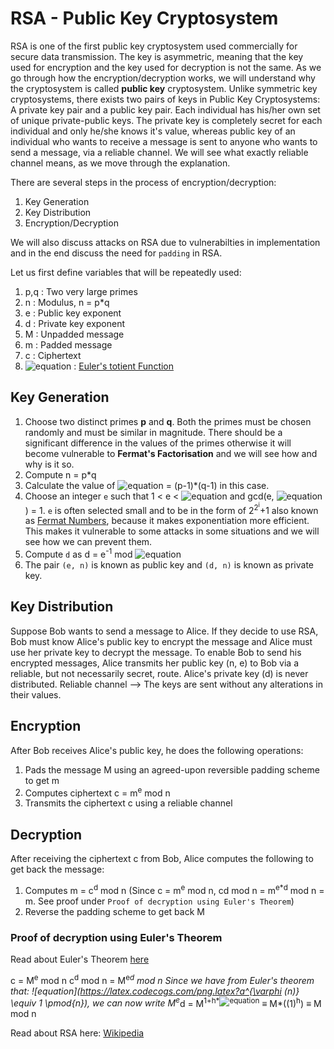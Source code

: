 # RSA - Public Key Cryptosystem

RSA is one of the first public key cryptosystem used commercially for secure data transmission. The key is asymmetric, meaning that the key used for encryption and the key used for decryption is not the same. As we go through how the encryption/decryption works, we will understand why the cryptosystem is called <strong>public key</strong> cryptosystem. Unlike symmetric key cryptosystems, there exists two pairs of keys in Public Key Cryptosystems: A private key pair and a public key pair. Each individual has his/her own set of unique private-public keys. The private key is completely secret for each individual and only he/she knows it's value, whereas public key of an individual who wants to receive a message is sent to anyone who wants to send a message, via a reliable channel. We will see what exactly reliable channel means, as we move through the explanation.

There are several steps in the process of encryption/decryption:
1. Key Generation
2. Key Distribution
3. Encryption/Decryption

We will also discuss attacks on RSA due to vulnerabilties in implementation and in the end discuss the need for `padding` in RSA.

Let us first define variables that will be repeatedly used:
1. p,q : Two very large primes 
2. n : Modulus, n = p*q
3. e : Public key exponent
4. d : Private key exponent
5. M : Unpadded message
3. m : Padded message
4. c : Ciphertext
5. ![equation](https://latex.codecogs.com/png.latex?{\varphi()}) : [Euler's totient Function](https://en.wikipedia.org/wiki/Euler%27s_totient_function)


## Key Generation
1. Choose two distinct primes <strong>p</strong> and <strong>q</strong>. Both the primes must be chosen randomly and must be similar in magnitude. There should be a significant difference in the values of the primes otherwise it will become vulnerable to <strong>Fermat's Factorisation</strong> and we will see how and why is it so.
2. Compute n = p*q
3. Calculate the value of ![equation](https://latex.codecogs.com/png.latex?{\varphi(n)}) = (p-1)*(q-1) in this case. 
4. Choose an integer `e` such that 1 < e < ![equation](https://latex.codecogs.com/png.latex?{\varphi(n)}) and gcd(e, ![equation](https://latex.codecogs.com/png.latex?{\varphi(n)})) = 1. `e` is often selected small and to be in the form of 2<sup>2<sup>i</sup></sup>+1 also known as [Fermat Numbers](https://en.wikipedia.org/wiki/Fermat_number), because it makes exponentiation more efficient. This makes it vulnerable to some attacks in some situations and we will see how we can prevent them.
5. Compute `d` as d = e<sup>-1</sup> mod ![equation](https://latex.codecogs.com/png.latex?{\varphi(n)})
6. The pair `(e, n)` is known as public key and `(d, n)` is known as private key.


## Key Distribution
Suppose Bob wants to send a message to Alice. If they decide to use RSA, Bob must know Alice's public key to encrypt the message and Alice must use her private key to decrypt the message. To enable Bob to send his encrypted messages, Alice transmits her public key (n, e) to Bob via a reliable, but not necessarily secret, route. Alice's private key (d) is never distributed. Reliable channel --> The keys are sent without any alterations in their values. 


## Encryption
After Bob receives Alice's public key, he does the following operations:
1. Pads the message M using an agreed-upon reversible padding scheme to get m
2. Computes ciphertext c = m<sup>e</sup> mod n
3. Transmits the ciphertext c using a reliable channel


## Decryption
After receiving the ciphertext c from Bob, Alice computes the following to get back the message:
1. Computes m = c<sup>d</sup> mod n (Since c = m<sup>e</sup> mod n, c</sup>d</sup> mod n = m<sup>e*d</sup> mod n = m. See proof under `Proof of decryption using Euler's Theorem`)
2. Reverse the padding scheme to get back M


### Proof of decryption using Euler's Theorem
Read about Euler's Theorem [here](https://en.wikipedia.org/wiki/Euler%27s_theorem)

c = M<sup>e</sup> mod n
c<sup>d</sup> mod n = M<sup>e*d</sup> mod n
Since we have from Euler's theorem that: ![equation](https://latex.codecogs.com/png.latex?a^{\varphi (n)} \equiv 1 \pmod{n}), we can now write
M<sup>e*d</sup> = M<sup>1+h*![equation](https://latex.codecogs.com/png.latex?{\varphi(n)})</sup> ≡ M*((1)<sup>h</sup>) ≡ M mod n


Read about RSA here: [Wikipedia](https://en.wikipedia.org/wiki/RSA_(cryptosystem))
